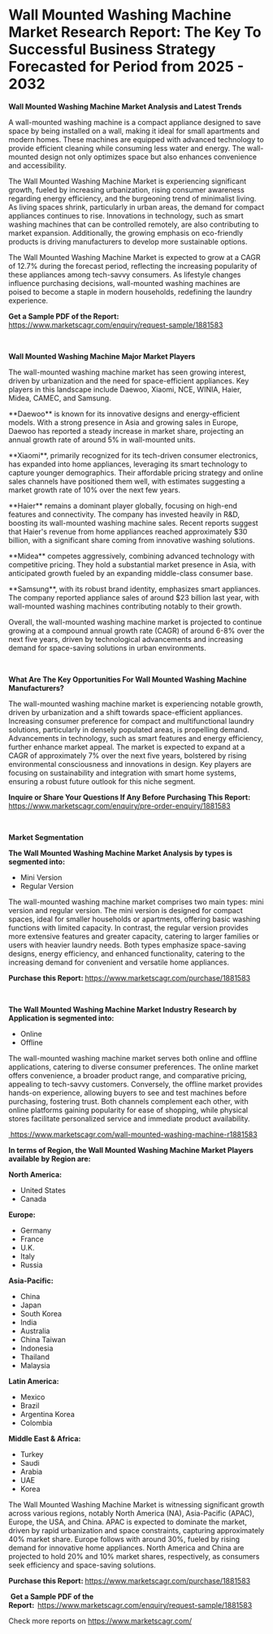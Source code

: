 <p><h1>Wall Mounted Washing Machine Market Research Report: The Key To Successful Business Strategy Forecasted for Period from 2025 - 2032</h1></p><p><strong>Wall Mounted Washing Machine Market Analysis and Latest Trends</strong></p>
<p><p>A wall-mounted washing machine is a compact appliance designed to save space by being installed on a wall, making it ideal for small apartments and modern homes. These machines are equipped with advanced technology to provide efficient cleaning while consuming less water and energy. The wall-mounted design not only optimizes space but also enhances convenience and accessibility.</p><p>The Wall Mounted Washing Machine Market is experiencing significant growth, fueled by increasing urbanization, rising consumer awareness regarding energy efficiency, and the burgeoning trend of minimalist living. As living spaces shrink, particularly in urban areas, the demand for compact appliances continues to rise. Innovations in technology, such as smart washing machines that can be controlled remotely, are also contributing to market expansion. Additionally, the growing emphasis on eco-friendly products is driving manufacturers to develop more sustainable options.</p><p>The Wall Mounted Washing Machine Market is expected to grow at a CAGR of 12.7% during the forecast period, reflecting the increasing popularity of these appliances among tech-savvy consumers. As lifestyle changes influence purchasing decisions, wall-mounted washing machines are poised to become a staple in modern households, redefining the laundry experience.</p></p>
<p><strong>Get a Sample PDF of the Report:&nbsp;</strong> <a href="https://www.marketscagr.com/enquiry/request-sample/1881583?utm_campaign=3249&utm_medium=2&utm_source=Github&utm_content=ia&utm_term=11042025&utm_id=wall-mounted-washing-machine">https://www.marketscagr.com/enquiry/request-sample/1881583</a></p>
<p>&nbsp;</p>
<p><strong>Wall Mounted Washing Machine Major Market Players</strong></p>
<p><p>The wall-mounted washing machine market has seen growing interest, driven by urbanization and the need for space-efficient appliances. Key players in this landscape include Daewoo, Xiaomi, NCE, WINIA, Haier, Midea, CAMEC, and Samsung.</p><p>**Daewoo** is known for its innovative designs and energy-efficient models. With a strong presence in Asia and growing sales in Europe, Daewoo has reported a steady increase in market share, projecting an annual growth rate of around 5% in wall-mounted units.</p><p>**Xiaomi**, primarily recognized for its tech-driven consumer electronics, has expanded into home appliances, leveraging its smart technology to capture younger demographics. Their affordable pricing strategy and online sales channels have positioned them well, with estimates suggesting a market growth rate of 10% over the next few years.</p><p>**Haier** remains a dominant player globally, focusing on high-end features and connectivity. The company has invested heavily in R&D, boosting its wall-mounted washing machine sales. Recent reports suggest that Haier's revenue from home appliances reached approximately $30 billion, with a significant share coming from innovative washing solutions.</p><p>**Midea** competes aggressively, combining advanced technology with competitive pricing. They hold a substantial market presence in Asia, with anticipated growth fueled by an expanding middle-class consumer base.</p><p>**Samsung**, with its robust brand identity, emphasizes smart appliances. The company reported appliance sales of around $23 billion last year, with wall-mounted washing machines contributing notably to their growth.</p><p>Overall, the wall-mounted washing machine market is projected to continue growing at a compound annual growth rate (CAGR) of around 6-8% over the next five years, driven by technological advancements and increasing demand for space-saving solutions in urban environments.</p></p>
<p>&nbsp;</p>
<p><strong>What Are The Key Opportunities For Wall Mounted Washing Machine Manufacturers?</strong></p>
<p><p>The wall-mounted washing machine market is experiencing notable growth, driven by urbanization and a shift towards space-efficient appliances. Increasing consumer preference for compact and multifunctional laundry solutions, particularly in densely populated areas, is propelling demand. Advancements in technology, such as smart features and energy efficiency, further enhance market appeal. The market is expected to expand at a CAGR of approximately 7% over the next five years, bolstered by rising environmental consciousness and innovations in design. Key players are focusing on sustainability and integration with smart home systems, ensuring a robust future outlook for this niche segment.</p></p>
<p><strong>Inquire or Share Your Questions If Any Before Purchasing This Report:</strong> <a href="https://www.marketscagr.com/enquiry/pre-order-enquiry/1881583?utm_campaign=3249&utm_medium=2&utm_source=Github&utm_content=ia&utm_term=11042025&utm_id=wall-mounted-washing-machine">https://www.marketscagr.com/enquiry/pre-order-enquiry/1881583</a></p>
<p>&nbsp;</p>
<p><strong>Market Segmentation</strong></p>
<p><strong>The Wall Mounted Washing Machine Market Analysis by types is segmented into:</strong></p>
<p><ul><li>Mini Version</li><li>Regular Version</li></ul></p>
<p><p>The wall-mounted washing machine market comprises two main types: mini version and regular version. The mini version is designed for compact spaces, ideal for smaller households or apartments, offering basic washing functions with limited capacity. In contrast, the regular version provides more extensive features and greater capacity, catering to larger families or users with heavier laundry needs. Both types emphasize space-saving designs, energy efficiency, and enhanced functionality, catering to the increasing demand for convenient and versatile home appliances.</p></p>
<p><strong>Purchase this Report:&nbsp;</strong><a href="https://www.marketscagr.com/purchase/1881583?utm_campaign=3249&utm_medium=2&utm_source=Github&utm_content=ia&utm_term=11042025&utm_id=wall-mounted-washing-machine">https://www.marketscagr.com/purchase/1881583</a></p>
<p>&nbsp;</p>
<p><strong>The Wall Mounted Washing Machine Market Industry Research by Application is segmented into:</strong></p>
<p><ul><li>Online</li><li>Offline</li></ul></p>
<p><p>The wall-mounted washing machine market serves both online and offline applications, catering to diverse consumer preferences. The online market offers convenience, a broader product range, and comparative pricing, appealing to tech-savvy customers. Conversely, the offline market provides hands-on experience, allowing buyers to see and test machines before purchasing, fostering trust. Both channels complement each other, with online platforms gaining popularity for ease of shopping, while physical stores facilitate personalized service and immediate product availability.</p></p>
<p><a href="https://www.marketscagr.com/wall-mounted-washing-machine-r1881583?utm_campaign=3249&utm_medium=2&utm_source=Github&utm_content=ia&utm_term=11042025&utm_id=wall-mounted-washing-machine">&nbsp;https://www.marketscagr.com/wall-mounted-washing-machine-r1881583</a></p>
<p><strong>In terms of Region, the Wall Mounted Washing Machine Market Players available by Region are:</strong></p>
<p>
    <p> <strong> North America: </strong>
        <ul>
            <li>United States</li>
            <li>Canada</li>
        </ul>
        </p> 
    <p> <strong> Europe: </strong>
        <ul>
            <li>Germany</li>
            <li>France</li>
            <li>U.K.</li>
            <li>Italy</li>
            <li>Russia</li>
        </ul>
        </p> 
    <p> <strong> Asia-Pacific: </strong>
        <ul>
            <li>China</li>
            <li>Japan</li>
            <li>South Korea</li>
            <li>India</li>
            <li>Australia</li>
            <li>China Taiwan</li>
            <li>Indonesia</li>
            <li>Thailand</li>
            <li>Malaysia</li>
        </ul>
        </p> 
    <p> <strong> Latin America: </strong>
        <ul>
            <li>Mexico</li>
            <li>Brazil</li>
            <li>Argentina Korea</li>
            <li>Colombia</li>
        </ul>
        </p> 
    <p> <strong> Middle East & Africa: </strong>
        <ul>
            <li>Turkey</li>
            <li>Saudi</li>
            <li>Arabia</li>
            <li>UAE</li>
            <li>Korea</li>
        </ul>
    </p>
    </p>
<p><p>The Wall Mounted Washing Machine Market is witnessing significant growth across various regions, notably North America (NA), Asia-Pacific (APAC), Europe, the USA, and China. APAC is expected to dominate the market, driven by rapid urbanization and space constraints, capturing approximately 40% market share. Europe follows with around 30%, fueled by rising demand for innovative home appliances. North America and China are projected to hold 20% and 10% market shares, respectively, as consumers seek efficiency and space-saving solutions.</p></p>
<p><strong>Purchase this Report: </strong><a href="https://www.marketscagr.com/purchase/1881583?utm_campaign=3249&utm_medium=2&utm_source=Github&utm_content=ia&utm_term=11042025&utm_id=wall-mounted-washing-machine">https://www.marketscagr.com/purchase/1881583</a></p>
<p>&nbsp;<strong>Get a Sample PDF of the Report:&nbsp;&nbsp;</strong><a href="https://www.marketscagr.com/enquiry/request-sample/1881583?utm_campaign=3249&utm_medium=2&utm_source=Github&utm_content=ia&utm_term=11042025&utm_id=wall-mounted-washing-machine">https://www.marketscagr.com/enquiry/request-sample/1881583</a></p>
<p><strong></strong></p>
<p>Check more reports on <a href="https://www.marketscagr.com/?utm_campaign=3249&utm_medium=2&utm_source=Github&utm_content=ia&utm_term=11042025&utm_id=wall-mounted-washing-machine">https://www.marketscagr.com/</a></p>